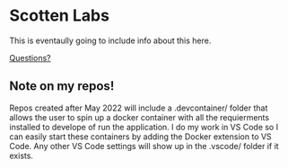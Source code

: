 <!--

**Here are some ideas to get you started:**

🙋‍♀️ A short introduction - what is your organization all about?
🌈 Contribution guidelines - how can the community get involved?
👩‍💻 Useful resources - where can the community find your docs? Is there anything else the community should know?
🍿 Fun facts - what does your team eat for breakfast?
🧙 Remember, you can do mighty things with the power of [Markdown](https://docs.github.com/github/writing-on-github/getting-started-with-writing-and-formatting-on-github/basic-writing-and-formatting-syntax)
-->


# Scotten Labs

This is eventaully going to include info about this here.

[Questions?](mailto:contact@scottenlabs.com)

## Note on my repos!
Repos created after May 2022 will include a .devcontainer/ folder that allows the user to spin up a docker container with all the requierments installed to develope of run the application. I do my work in VS Code so I can easily start these containers by adding the Docker extension to VS Code. Any other VS Code settings will show up in the .vscode/ folder if it exists.
